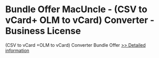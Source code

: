 # Bundle Offer MacUncle - (CSV to vCard+ OLM to vCard) Converter - Business License
(CSV to vCard +OLM to vCard) Converter Bundle Offer
[>> Detailed information](https://secure.shareit.com/shareit/product.html?productid=300998520&affiliateid=200057808)